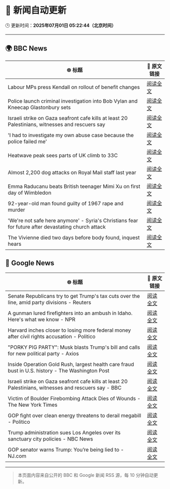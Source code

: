 # 🧠 新闻自动更新

🕒 更新时间：**2025年07月01日 05:22:44（北京时间）**

---

## 🌍 BBC News

| 🌐 标题 | 🔗 原文链接 |
|--------|-------------|
| Labour MPs press Kendall on rollout of benefit changes | [阅读全文](https://www.bbc.com/news/articles/ckg55y84vvlo) |
| Police launch criminal investigation into Bob Vylan and Kneecap Glastonbury sets | [阅读全文](https://www.bbc.com/news/articles/cd0vvnl41mno) |
| Israeli strike on Gaza seafront cafe kills at least 20 Palestinians, witnesses and rescuers say | [阅读全文](https://www.bbc.com/news/articles/c62884y1pl5o) |
| 'I had to investigate my own abuse case because the police failed me' | [阅读全文](https://www.bbc.com/news/articles/cj0mzmqvp6zo) |
| Heatwave peak sees parts of UK climb to 33C | [阅读全文](https://www.bbc.com/news/articles/c89epj8pd9zo) |
| Almost 2,200 dog attacks on Royal Mail staff last year | [阅读全文](https://www.bbc.com/news/articles/c5ygp5lv8d6o) |
| Emma Raducanu beats British teenager Mimi Xu on first day of Wimbledon | [阅读全文](https://www.bbc.com/sport/tennis/articles/cq8zzyw99jdo) |
| 92-year-old man found guilty of 1967 rape and murder | [阅读全文](https://www.bbc.com/news/articles/cgk3jyl5prvo) |
| 'We're not safe here anymore' - Syria's Christians fear for future after devastating church attack | [阅读全文](https://www.bbc.com/news/articles/c79q8p8qx1do) |
| The Vivienne died two days before body found, inquest hears | [阅读全文](https://www.bbc.com/news/articles/c628699znyno) |

## 📰 Google News

| 🌐 标题 | 🔗 原文链接 |
|--------|-------------|
| Senate Republicans try to get Trump's tax cuts over the line, amid party divisions - Reuters | [阅读全文](https://news.google.com/rss/articles/CBMizgFBVV95cUxPN0IwYUdBd0p2bERMS25LZ3pSaHg3cjVEUnpFMlpHU09CNGpOelJoUFd5SnMyT3BWUEVsWnp0UHdaMFRUbXZWcnFnSTREU3VyQ1c4SnhCdlhGNjhtd0V4YVEySlNiMHJPVVFxa1RxeTZZNl96RGRWN1lieHk0NXpHRndZNnNSSnlIOEVER3lWTXpxNzJGbGV5N0ZJRVJtdlRvSF9HcFpYYW1VMnlOenJ0R1Mxc3lRaXRWU3dYODQ2MzZGSzNETDM0dDhEaEdrUQ?oc=5) |
| A gunman lured firefighters into an ambush in Idaho. Here's what we know - NPR | [阅读全文](https://news.google.com/rss/articles/CBMikwFBVV95cUxNcGZ0dXRFOVF6U2M3UWxyNjBlUXlLWW91YnJ6SHlrT0pnc1ZzT0psSE5lNXlmdkhfajBjRF9ZQ2FsZzFLQ3VlTmxxM28xMDFVdEw5MHdSdjNrYngyd3ROelFlNHRHNkFvTWVfaXR1bmFpSFNQenNVRjJ4SVU2Wml5WjZFS2RqWlFxa29KRmNpVmRSY1U?oc=5) |
| Harvard inches closer to losing more federal money after civil rights accusation - Politico | [阅读全文](https://news.google.com/rss/articles/CBMilwFBVV95cUxQMXpLdUQzajR3R2s4LXI5YU1UWFp4UW9XSDVDaE1vdHFQUGJ5UGZjYnlDakR3Ny1mUXVUVm9iQzVPWmQ0UXlWYkExVHpYSksybXVSNVJTQUVuOS1ldnJZV1drWm94dzY1M2Y1RFF5d2t3cXU2RTFZUlBvTkdNVXRMRVBGUFJ5NFA1T2ppbERtSmZ1Slp5akM4?oc=5) |
| "PORKY PIG PARTY": Musk blasts Trump's bill and calls for new political party - Axios | [阅读全文](https://news.google.com/rss/articles/CBMiigFBVV95cUxQd21ha2RwLUItdE8wbkkwRmNLZ1A2a25Ba3NTVXFRYzM4SzJNTWgwUUJJNHNjOWd4VFpmVlhIZ3RtblF2QmtlLWZCN0R2V2p2YnY4Mk5WdXhGRnlPRldkWV9ZVzNtSEFTT3N5OXRILVQ5WkpGbnQzWXNQZHJUeWFWbTRNWktKOXlzdnc?oc=5) |
| Inside Operation Gold Rush, largest health care fraud bust in U.S. history - The Washington Post | [阅读全文](https://news.google.com/rss/articles/CBMimgFBVV95cUxQZWZCVXc3aEtTX28zRXcwUlNSRHVQMndPRmV0Z3pxSGNQcTBGamhKWVdZYk1WT2FIVTVyM0RQVHhJX1E5VkNMVm5vc1h4am95aF9ndFM3U0htbnZJb1JORkZiSE80bGZaZDY5ZklHVXN6aHhRaUlJWm45UHNZdFludGZpQmd4NGwtTWVSVWFPYV9yRlhVcHhLSXJn?oc=5) |
| Israeli strike on Gaza seafront cafe kills at least 20 Palestinians, witnesses and rescuers say - BBC | [阅读全文](https://news.google.com/rss/articles/CBMiWkFVX3lxTFA3bHFrYXpycXF5Y0MyUGZOWDlNa1k5eHl5cDEydW9KN0dZZ1dkYktSVHFWTjZLdTBnMTVaclZ4c3ZQVnNnTkMwRDZZOXBDRjMtdEEtaTlhdjl4UdIBX0FVX3lxTE1UT01nZWtkSXBOd3Nia0RqMTZVb05EUWZjWTBjWHZpaWd6bktueWk3ZkZwS1BlUGJaM09HU2lCRG1YWnBxYXVUbm5jUWVwNHFUZFFKRzAyYjM4dHNQYkhj?oc=5) |
| Victim of Boulder Firebombing Attack Dies of Wounds - The New York Times | [阅读全文](https://news.google.com/rss/articles/CBMiekFVX3lxTE1PdElKQWczcmtJOHhUT2Q0TXpsSXBkR19SNEllTF9ac2FHdU9WS2dLb1R6bWN5ZnpxVWlXakF6Zl9nRi1kNEVibTJrLXJETzR0akRCUzFMaDc3SC1FQlhXVFdlWmR0bERWWVNuTDl6QVI4ZzNSWTAzb21n?oc=5) |
| GOP fight over clean energy threatens to derail megabill - Politico | [阅读全文](https://news.google.com/rss/articles/CBMirAFBVV95cUxPX2hYS0NGVW1PZFF2dkRPNGtQMXJxYWR0T3JUaURhR1luNS1XYTUtNERYNFBvOHpjMklHaHpTUVE4QTlQTnBMZ3MzRjcxanY1WFpaeDBTUnVMNTlyOFA3V2M1MkpBQzFFRTZIQXZMaElCeXBRcmwzQkl1NjhHU3dFTkIzYnFYV3RMRHc3ZmVIVW16ZGluTWgxaEFxRWZyaDZXczVQczFYUFdzN3lr?oc=5) |
| Trump administration sues Los Angeles over its sanctuary city policies - NBC News | [阅读全文](https://news.google.com/rss/articles/CBMizgFBVV95cUxQSTM3cFlCcFBqcVJLOFRKaDEtMzlYaWlJNzZHWDNFVGI0a2c4eEJWdUpiTTZMN3BCZ2RIa0Q2elBLZzU3U1U2clVPT2k3SWtyOUlSMFVzQWM2Q09PQkhNRnBac01XblROZFp0VjRXY29BMVBaeFpUU3ozbGpqN2RxM0hQRDhOZWc4dTl2cGhQeHM2LXVBNjl3VEVZdU80RU84eG9IVlZPYUFFQWphMU9GamgtaExMOXBlYXFSRUE2bGtqS2FlaFU2Q2Y5blJVZ9IBVkFVX3lxTE5hOGI2bGd5UTQ4VGR5RjlDUXF6OWpDaFFWYVBHV2NIYzRxZHNhYUI3QlpfY0l0QzgwV05XOEZGZGdTVjRXM3RXMm1lVWpsUjRidDFZMVR3?oc=5) |
| GOP senator warns Trump: You’re being lied to - NJ.com | [阅读全文](https://news.google.com/rss/articles/CBMijAFBVV95cUxQVlpjX0x0Q2FHdHZrMkhRVVFYd0V5MjRKWWFxMVlkYXBYWGh6bFRmLXJzbE9rbC1Qc0JzUEVuS01tNDd3Xy1OMUZEY29jZnZNcF9KRHFvdkZndWdMaFY0UmlrV3hHT0dqNE1jb1p4RjFwMEJaMy13Vy1fMWN2aXNXdGFhOXl2T09rSGplatIBoAFBVV95cUxNODdOa25CSFVFZmRIZFV1bkZCWk43OHQ3djM0ems0UEo5a3VuT0k5TnRnYkZwSkI4R1g0Vm9VVjUyTFlpTHlJTU4zR1l5VDBLZ2RSQ3RHQ0pvUGUzWk9aOWNuZU9VbEZsMEx5UGt1cHB0QkE4a185S1dkbDhIZjE1R2NQMzN5b0dmWlZaS0VHRnJHUkdNcHZOVGZDQ2dnTTg5?oc=5) |

---
> 本页面内容来自公开的 BBC 和 Google 新闻 RSS 源，每 10 分钟自动更新。